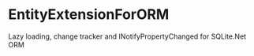# EntityExtensionForORM

Lazy loading, change tracker and INotifyPropertyChanged for SQLite.Net ORM

